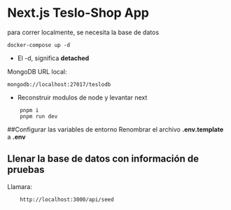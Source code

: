 # Next.js Teslo-Shop App

para correr localmente, se necesita la base de datos

```
docker-compose up -d
```

- El -d, significa **detached**

MongoDB URL local:

```
mongodb://localhost:27017/teslodb
```

- Reconstruir modulos de node y levantar next

```
    pnpm i
    pnpm run dev
```

##Configurar las variables de entorno
Renombrar el archivo **.env.template** a **.env**

## Llenar la base de datos con información de pruebas

Llamara:

```
    http://localhost:3000/api/seed
```
